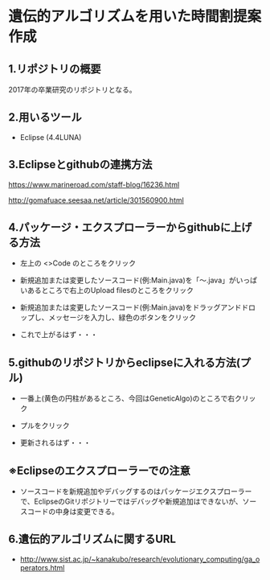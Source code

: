 # 遺伝的アルゴリズムを用いた時間割提案作成

## 1.リポジトリの概要

2017年の卒業研究のリポジトリとなる。

## 2.用いるツール

- Eclipse (4.4LUNA)

## 3.Eclipseとgithubの連携方法

https://www.marineroad.com/staff-blog/16236.html

http://gomafuace.seesaa.net/article/301560900.html

## 4.パッケージ・エクスプローラーからgithubに上げる方法

- 左上の <>Code のところをクリック

- 新規追加または変更したソースコード(例:Main.java)を「～.java」がいっぱいあるところで右上のUpload filesのところをクリック

- 新規追加または変更したソースコード(例:Main.java)をドラッグアンドドロップし、メッセージを入力し、緑色のボタンをクリック

- これで上がるはず・・・

## 5.githubのリポジトリからeclipseに入れる方法(プル)

- 一番上(黄色の円柱があるところ、今回はGeneticAlgo)のところで右クリック

- プルをクリック

- 更新されるはず・・・

## ※Eclipseのエクスプローラーでの注意

- ソースコードを新規追加やデバッグするのはパッケージエクスプローラーで、EclipseのGitリポジトリーではデバッグや新規追加はできないが、ソースコードの中身は変更できる。

## 6.遺伝的アルゴリズムに関するURL

- http://www.sist.ac.jp/~kanakubo/research/evolutionary_computing/ga_operators.html
